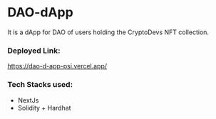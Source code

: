 # DAO-dApp
It is a dApp for DAO of users holding the CryptoDevs NFT collection.

### **Deployed Link:**
https://dao-d-app-psi.vercel.app/

### **Tech Stacks used:**
- NextJs
- Solidity + Hardhat
